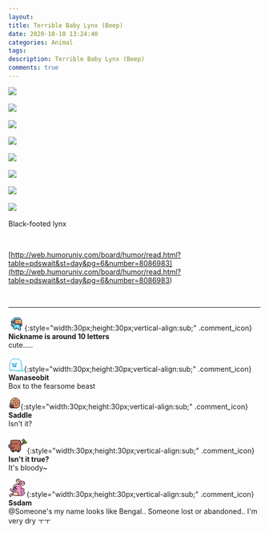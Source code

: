 ```yaml
---
layout: 
title: Terrible Baby Lynx (Beep)
date: 2020-10-10 13:24:40
categories: Animal
tags: 
description: Terrible Baby Lynx (Beep)
comments: true
---
```


![](https://blog.kakaocdn.net/dn/egyrxn/btqKBOtHz2B/LYmYVFRJtXkNzd4INJxATk/img.jpg)

![](https://blog.kakaocdn.net/dn/Zm0ix/btqKwqODvS5/YMsBfWIQd1I07L856q6fV0/img.jpg)

![](https://blog.kakaocdn.net/dn/XyJT0/btqKBO1yOjs/2FHmeklJ9Z7QuxGq1CKcak/img.jpg)

![](https://blog.kakaocdn.net/dn/c4Ymse/btqKxPNGKwk/QByU1sNUkIdVBhQX0RXPAK/img.jpg)

![](https://blog.kakaocdn.net/dn/b48Bux/btqKv8AEzbE/YOmnoqCGC52iMRXwwlwkYK/img.jpg)

![](https://blog.kakaocdn.net/dn/F67hF/btqKuFsa4BT/B7SFurUksdza2wmPYoLmV1/img.jpg)

![](https://blog.kakaocdn.net/dn/cI7uZG/btqKxQshowa/93cHf0MYyZvTVjVw7qA08k/img.jpg)

![](https://blog.kakaocdn.net/dn/VgPnK/btqKxQZ5OkO/EkzksIwwaTzDraQ2ml8uf1/img.jpg)

Black-footed lynx

​

[http://web.humoruniv.com/board/humor/read.html?table=pdswait&st=day&pg=6&number=8086983](<http://web.humoruniv.com/board/humor/read.html?table=pdswait&st=day&pg=6&number=8086983>)

​

* * *

![comment](/assets/character/goggle.png){:style="width:30px;height:30px;vertical-align:sub;" .comment_icon} **Nickname is around 10 letters**  
cute.....   
  
![comment](/assets/character/ghost.png){:style="width:30px;height:30px;vertical-align:sub;" .comment_icon} **Wanaseobit**  
Box to the fearsome beast   
  
![comment](/assets/character/snail.png){:style="width:30px;height:30px;vertical-align:sub;" .comment_icon} **Saddle**  
Isn't it?   
  
![comment](/assets/character/trunk.png){:style="width:30px;height:30px;vertical-align:sub;" .comment_icon} **Isn't it true?**  
It's bloody~   
  
![comment](/assets/character/bunny.png){:style="width:30px;height:30px;vertical-align:sub;" .comment_icon} **Ssdam**  
@Someone's my name looks like Bengal.. Someone lost or abandoned.. I'm very dry ㅜㅜ  
  

